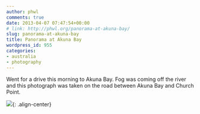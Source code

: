 ```yaml
---
author: phwl
comments: true
date: 2013-04-07 07:47:54+00:00
# link: http://phwl.org/panorama-at-akuna-bay/
slug: panorama-at-akuna-bay
title: Panorama at Akuna Bay
wordpress_id: 955
categories:
- australia
- photography
---
```


Went for a drive this morning to Akuna Bay. Fog was coming off the river and this photograph was taken on the road between Akuna Bay and Church Point.

![](/assets/images/2013/04/akunabay-1024x487.jpg){: .align-center}
